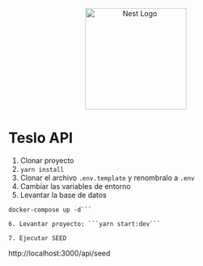 <p align="center">
  <a href="http://nestjs.com/" target="blank"><img src="https://nestjs.com/img/logo-small.svg" width="200" alt="Nest Logo" /></a>
</p>


# Teslo API

1. Clonar proyecto
2. ```yarn install```
3. Clonar el archivo ```.env.template``` y renombralo a ```.env```
4. Cambiar las variables de entorno
5. Levantar la base de datos
```
docker-compose up -d```

6. Levantar proyecto: ```yarn start:dev```

7. Ejecutar SEED
```
http://localhost:3000/api/seed
```